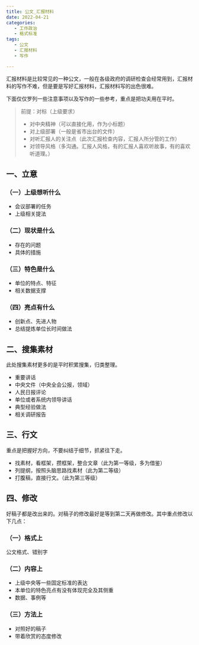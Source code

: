 ```yaml
---
title: 公文_汇报材料
date: 2022-04-21 
categories:
   - 工作政治
   - 格式标准
tags: 
   - 公文
   - 汇报材料
   - 写作	

---
```


汇报材料是比较常见的一种公文，一般在各级政府的调研检查会经常用到，汇报材料的写作不难，但是要是写好汇报材料，汇报材料写的出色很难。
<!-- more -->
下面仅仅罗列一些注意事项以及写作的一些参考，重点是把功夫用在平时。

>  前提：对标（上级要求）
>  - 对中央精神（可以直接化用，作为小标题）
>  - 对上级部署（一般是省市出台的文件）
>  - 对听汇报人的关注点（此次汇报检查内容，汇报人所分管的工作）
>  - 对领导风格（多沟通。汇报人风格，有的汇报人喜欢听故事，有的喜欢听道理。）

## 一、立意
### （一）上级想听什么
- 会议部署的任务
- 上级相关提法

### （二）现状是什么
- 存在的问题
- 具体的措施

### （三）特色是什么
- 单位的特点、特征
- 相关数据支撑

### （四）亮点有什么
- 创新点、先进人物
- 总结提炼单位长时间做法

## 二、搜集素材

此处搜集素材更多的是平时积累搜集，归类整理。

- 重要讲话
- 中央文件（中央全会公报，领域）
- 人民日报评论
- 单位或者系统内领导讲话
- 典型经验做法
- 相关调研报告

## 三、行文

重点是把握好方向，不要纠结于细节，抓紧往下走。

- 找素材，看框架，攒框架，整合文章（此为第一等级，多为借鉴）
- 列提纲，按照头脑思路找素材（此为第二等级）
- 打腹稿，直接行文。（此为第三等级）

## 四、修改

好稿子都是改出来的。对稿子的修改最好是等到第二天再做修改。其中重点修改以下几点：

### （一）格式上

公文格式、错别字

### （二）内容上

- 上级中央等一些固定标准的表达
- 本单位的特色亮点有没有体现完全及其侧重
- 数据、事例等

### （三）方法上

- 对照好的稿子
- 带着欣赏的态度修改
